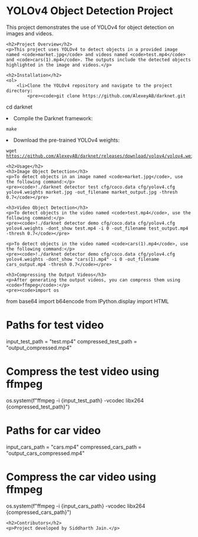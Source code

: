 <!DOCTYPE html>
<html>
   
</head>
<body>
    <h1>YOLOv4 Object Detection Project</h1>
    <p>This project demonstrates the use of YOLOv4 for object detection on images and videos.</p>

    <h2>Project Overview</h2>
    <p>This project uses YOLOv4 to detect objects in a provided image named <code>market.jpg</code> and videos named <code>test.mp4</code> and <code>cars(1).mp4</code>. The outputs include the detected objects highlighted in the image and videos.</p>

    <h2>Installation</h2>
    <ol>
        <li>Clone the YOLOv4 repository and navigate to the project directory:
            <pre><code>git clone https://github.com/AlexeyAB/darknet.git
cd darknet</code></pre>
        </li>
        <li>Compile the Darknet framework:
            <pre><code>make</code></pre>
        </li>
        <li>Download the pre-trained YOLOv4 weights:
            <pre><code>wget https://github.com/AlexeyAB/darknet/releases/download/yolov4/yolov4.weights</code></pre>
        </li>
    </ol>

    <h2>Usage</h2>
    <h3>Image Object Detection</h3>
    <p>To detect objects in an image named <code>market.jpg</code>, use the following command:</p>
    <pre><code>!./darknet detector test cfg/coco.data cfg/yolov4.cfg yolov4.weights market.jpg -out_filename market_output.jpg -thresh 0.7</code></pre>

    <h3>Video Object Detection</h3>
    <p>To detect objects in the video named <code>test.mp4</code>, use the following command:</p>
    <pre><code>!./darknet detector demo cfg/coco.data cfg/yolov4.cfg yolov4.weights -dont_show test.mp4 -i 0 -out_filename test_output.mp4 -thresh 0.7</code></pre>
    
    <p>To detect objects in the video named <code>cars(1).mp4</code>, use the following command:</p>
    <pre><code>!./darknet detector demo cfg/coco.data cfg/yolov4.cfg yolov4.weights -dont_show "cars(1).mp4" -i 0 -out_filename cars_output.mp4 -thresh 0.7</code></pre>

    <h3>Compressing the Output Videos</h3>
    <p>After generating the output videos, you can compress them using <code>ffmpeg</code>:</p>
    <pre><code>import os
from base64 import b64encode
from IPython.display import HTML

# Paths for test video
input_test_path = "test.mp4"
compressed_test_path = "output_compressed.mp4"

# Compress the test video using ffmpeg
os.system(f"ffmpeg -i {input_test_path} -vcodec libx264 {compressed_test_path}")

# Paths for car video
input_cars_path = "cars.mp4"
compressed_cars_path = "output_cars_compressed.mp4"

# Compress the car video using ffmpeg
os.system(f"ffmpeg -i {input_cars_path} -vcodec libx264 {compressed_cars_path}")</code></pre>


    <h2>Contributors</h2>
    <p>Project developed by Siddharth Jain.</p>

</body>
</html>
